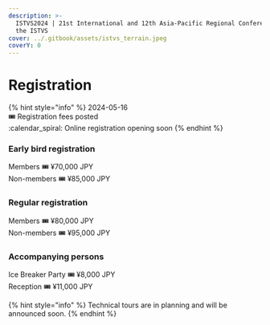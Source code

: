 ```yaml
---
description: >-
  ISTVS2024 | 21st International and 12th Asia-Pacific Regional Conference of
  the ISTVS
cover: ../.gitbook/assets/istvs_terrain.jpeg
coverY: 0
---
```


# Registration

{% hint style="info" %}
2024-05-16\
:tickets: Registration fees posted\
:calendar\_spiral: Online registration opening soon
{% endhint %}

### Early bird registration

Members :tickets: ¥70,000 JPY\
Non-members :tickets: ¥85,000 JPY

### Regular registration

Members :tickets: ¥80,000 JPY\
Non-members :tickets: ¥95,000 JPY

### Accompanying persons

Ice Breaker Party :tickets: ¥8,000 JPY\
Reception :tickets: ¥11,000 JPY

{% hint style="info" %}
Technical tours are in planning and will be announced soon.
{% endhint %}
